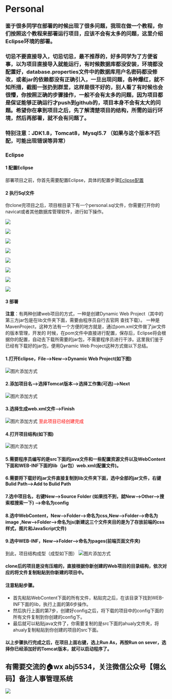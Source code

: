 # Personal
### 鉴于很多同学在部署的时候出现了很多问题，我现在做一个教程，你们按照这个教程来部署运行项目，应该不会有太多的问题，这里介绍Eclipse环境的部署。
### 切忌不要直接导入，切忌切忌，最不推荐的，好多同学为了方便省事，以为项目直接导入就能运行，有时候数据库都没安装，环境都没配置好，database.properties文件中的数据库用户名密码都没修改，或者jar的依赖都没有正确引入，一旦出现问题，各种爆红，就不知所措，截图一张扔到群里，这样是很不好的，别人看了有时候也会很懵，你按照正确的步骤操作，一般不会有太多的问题，因为项目都是保证能够正确运行才push到github的，项目本身不会有太大的问题。希望你在拿到项目之后，先了解清楚项目的结构，所需的运行环境，然后再部署，就不会有问题了。

### 特别注意：JDK1.8，Tomcat8，Mysql5.7 （如果与这个版本不匹配，可能出现错误等异常）

### Eclipse
#### 1 配置Eclipse

部署项目之前，你首先需要配置Eclipse，具体的配置步骤[Eclipse配置](https://github.com/ahualy/Java-Tutorial/blob/master/Eclipse%E9%85%8D%E7%BD%AE.md)

#### 2  执行Sql文件

你clone完项目之后，项目根目录下有一个personal.sql文件，你需要打开你的navicat或者其他数据库管理软件，进行如下操作。

![](images/a.png)

![](images/b.png)

![](images/c.png)

![](images/d.png)

![](images/e.png)

![](images/f.png)

![](images/g.png)

![](images/h.png)

#### 3 部署

**注意**：有两种创建web项目的方式，一种是创建Dynamic Web Project（其中的第三方jar包是在lib文件夹下面，需要由程序员自行去官网 查找下载）。 一种是MavenProject，这种方法有一个方便的地方就是，通过pom.xml文件做了jar文件的版本管理，开发的 时候，在pom文件中直接进行配置，保存后，Eclipse将会根据你的配置，自动去下载所需要的jar包，不需要程序员进行干涉。这里我们鉴于已经有下载好的jar包，便用Dynamic Web Project这种方式做以下总结。

#### 1.打开Eclipse，File-->New-->Dynamic Web Project(如下图) 
   ![图片添加方式](https://github.com/zixi5534/LinuxAndJavaNote/blob/master/images/第一步，新建动态web项目.png) 
#### 2.添加项目名-->选择Tomcat版本-->选择工作集(可选)-->Next
   ![图片添加方式](https://github.com/zixi5534/LinuxAndJavaNote/blob/master/images/第一步，新建动态web项目01.png) 
#### 3.选择生成web.xml文件-->Finish  
   ![图片添加方式](https://github.com/zixi5534/LinuxAndJavaNote/blob/master/images/第一步，新建动态web项目02.png)
   <font color="red">至此项目已经创建完成</font> 
#### 4.打开项目结构(如下图) 
   ![图片添加方式](https://github.com/zixi5534/LinuxAndJavaNote/blob/master/images/第一步，新建动态web项目03.png)
#### 5.需要程序员编写的是src下面的java文件和一些配置资源文件以及WebContent下面和WEB-INF下面的lib（jar包）web.xml(配置文件)。 
#### 6.需要将下载好的jar文件直接复制到lib文件夹下面，选中全部的jar文件，右键Bulid Path-->Add to Bulid Path  
#### 7.选中项目名，右键New-->Source Folder (如果找不到，就New-->Other-->搜索框搜索一下) -->命名为config 
#### 8.选中WebContent，New-->Folder-->命名为css,New-->Folder-->命名为image ,New-->Folder-->命名为js(新建这三个文件夹目的是为了存放前端的css样式，图片和JavaScript文件)
#### 9.选中WEB-INF，New-->Folder-->命名为pages(前端页面文件夹)  
   到此，项目结构成型（成型如下图）
![图片添加方式](https://github.com/zixi5534/LinuxAndJavaNote/blob/master/images/第一步，新建动态web项目04.png)

#### clone后的项目是没有压缩的，直接根据你新创建的Web项目的目录结构，依次对应的将文件复制粘贴到你新建的项目中。
#### 注意粘贴步骤。
* 首先粘贴WebContent下面的所有文件，粘贴完之后，在该目录下找到WEB-INF下面的lib，执行上面的第6步操作。
* 然后执行上面的第7步，创建好config之后，将下载的项目中的config下面的所有文件复制到你创建的config下。
* 最后就可以粘贴java文件了，你需要复制的是src下面的ahualy文件夹，将ahualy复制粘贴到你创建的项目的src下面。

#### 以上步骤执行完成之后，在项目上面右键，选上Run As，再按Run on sever，选择你已经添加好的Tomcat版本，就可以启动程序了。

## 有需要交流的🏠wx abj5534，关注微信公众号【翎幺码】备注人事管理系统

![](images/qrcode_for_gh_12f50bd18152_258.jpg)
